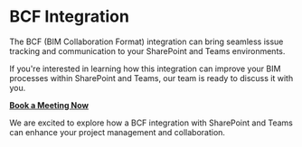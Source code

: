 # BCF Integration

The BCF (BIM Collaboration Format) integration can bring seamless issue tracking and communication to your SharePoint and Teams environments.

If you're interested in learning how this integration can improve your BIM processes within SharePoint and Teams, our team is ready to discuss it with you.

[**Book a Meeting Now**](https://outlook.office365.com/book/SupportConsultingonlinemeeting@flinker.app/)

We are excited to explore how a BCF integration with SharePoint and Teams can enhance your project management and collaboration.


<br><br><br><br><br><br><br><br><br><br><br><br><br><br><br><br><br><br><br><br><br><br><br><br>